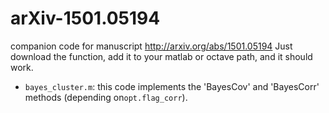 # arXiv-1501.05194
companion code for manuscript http://arxiv.org/abs/1501.05194
Just download the function, add it to your matlab or octave path, and it should work.
 * `bayes_cluster.m`: this code implements the 'BayesCov' and 'BayesCorr' methods (depending on`opt.flag_corr`). 
